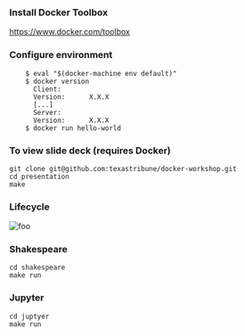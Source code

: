 ### Install Docker Toolbox

https://www.docker.com/toolbox

### Configure environment

```
    $ eval "$(docker-machine env default)"
    $ docker version
      Client:
      Version:      X.X.X
      [...]
      Server:
      Version:      X.X.X
    $ docker run hello-world
```

### To view slide deck (requires Docker)

```
git clone git@github.com:texastribune/docker-workshop.git
cd presentation
make
```

### Lifecycle
![foo](lifecycle.png)


### Shakespeare

```
cd shakespeare
make run

```

### Jupyter

```
cd juptyer
make run
```
